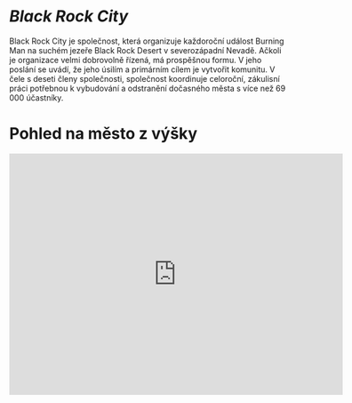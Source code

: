 # ***Black Rock City***  
   
Black Rock City je společnost, která organizuje každoroční událost Burning Man na suchém jezeře Black Rock Desert v severozápadní Nevadě. Ačkoli je organizace velmi dobrovolně řízená, má prospěšnou formu. V jeho poslání se uvádí, že jeho úsilím a primárním cílem je vytvořit komunitu. V čele s deseti členy společnosti, společnost koordinuje celoroční, zákulisní práci potřebnou k vybudování a odstranění dočasného města s více než 69 000 účastníky. 


<h1>Pohled na město z výšky</h1>
  <iframe width='600' height='434' src='http://www.loupiote.com/photos_l/237497928-burning-man-aerial-black-rock-city.jpg' frameborder='0' allowfullscreen scrolling='no'></iframe>
